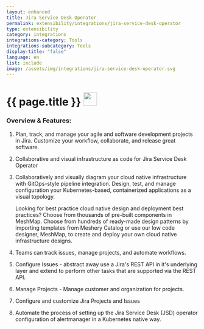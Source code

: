 ```yaml
---
layout: enhanced
title: Jira Service Desk Operator
permalink: extensibility/integrations/jira-service-desk-operator
type: extensibility
category: integrations
integrations-category: Tools
integrations-subcategory: Tools
display-title: "false"
language: en
list: include
image: /assets/img/integrations/jira-service-desk-operator.svg
---
```


<h1>{{ page.title }} <img src="{{ page.image }}" style="width: 35px; height: 35px;" /></h1>


<!-- This needs replaced with the Category property, not the sub-category.
 #### About: Plan, track, and manage your agile and software development projects in Jira. Customize your workflow, collaborate, and release great software. -->

### Overview & Features:

1. Plan, track, and manage your agile and software development projects in Jira. Customize your workflow, collaborate, and release great software.

2. Collaborative and visual infrastructure as code for Jira Service Desk Operator

4. 
    Collaboratively and visually diagram your cloud native infrastructure with GitOps-style pipeline integration. Design, test, and manage configuration your Kubernetes-based, containerized applications as a visual topology.



    Looking for best practice cloud native design and deployment best practices? Choose from thousands of pre-built components in MeshMap. Choose from hundreds of ready-made design patterns by importing templates from Meshery Catalog or use our low code designer, MeshMap, to create and deploy your own cloud native infrastructure designs.



5. Teams can track issues, manage projects, and automate workflows.

6. Configure Issues - abstract away use a Jira's REST API in it's underlying layer and extend to perform other tasks that are supported via the REST API.

7. Manage Projects - Manage customer and organization for projects.

8. Configure and customize Jira Projects and Issues

9. Automate the process of setting up the Jira Service Desk (JSD) operator configuration of alertmanager in a Kubernetes native way. 

